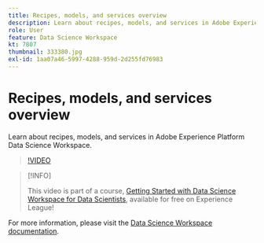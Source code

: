 ```yaml
---
title: Recipes, models, and services overview
description: Learn about recipes, models, and services in Adobe Experience Platform Data Science Workspace.
role: User
feature: Data Science Workspace
kt: 7807
thumbnail: 333380.jpg
exl-id: 1aa07a46-5997-4288-959d-2d255fd76983
---
```

# Recipes, models, and services overview

Learn about recipes, models, and services in Adobe Experience Platform Data Science Workspace.

>[!VIDEO](https://video.tv.adobe.com/v/333380?quality=12&learn=on)

>[!INFO]
>
> This video is part of a course, [Getting Started with Data Science Workspace for Data Scientists](https://experienceleague.adobe.com/?recommended=ExperiencePlatform-U-1-2021.1.dsw), available for free on Experience League!

For more information, please visit the [Data Science Workspace documentation](https://experienceleague.adobe.com/docs/experience-platform/data-science-workspace/home.html).
